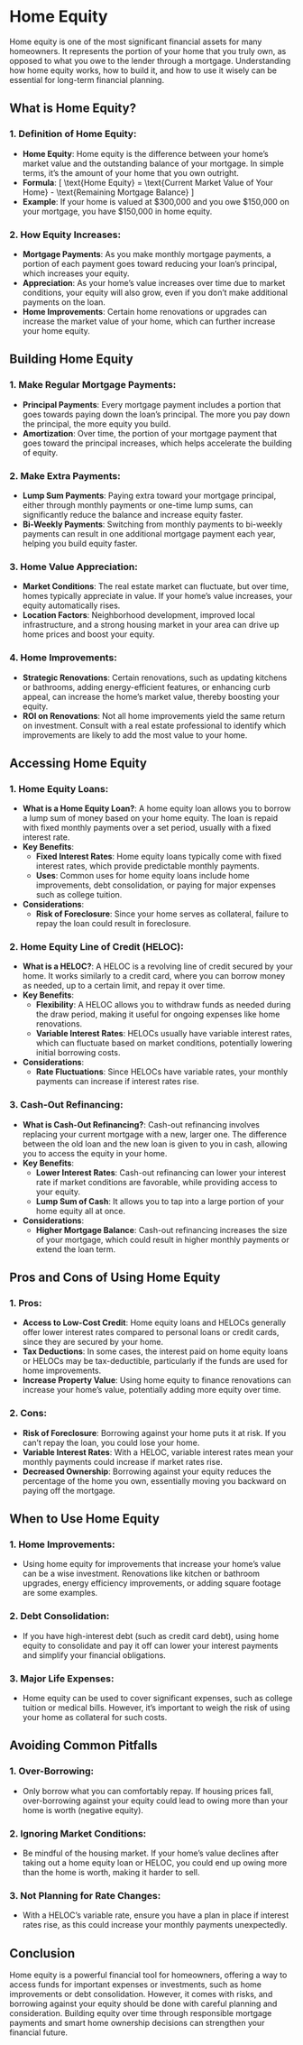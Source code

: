 # Home Equity

Home equity is one of the most significant financial assets for many homeowners. It represents the portion of your home that you truly own, as opposed to what you owe to the lender through a mortgage. Understanding how home equity works, how to build it, and how to use it wisely can be essential for long-term financial planning.

## What is Home Equity?

### 1. **Definition of Home Equity**:
   - **Home Equity**: Home equity is the difference between your home’s market value and the outstanding balance of your mortgage. In simple terms, it’s the amount of your home that you own outright.
   - **Formula**: 
     \[
     \text{Home Equity} = \text{Current Market Value of Your Home} - \text{Remaining Mortgage Balance}
     \]
   - **Example**: If your home is valued at $300,000 and you owe $150,000 on your mortgage, you have $150,000 in home equity.

### 2. **How Equity Increases**:
   - **Mortgage Payments**: As you make monthly mortgage payments, a portion of each payment goes toward reducing your loan’s principal, which increases your equity.
   - **Appreciation**: As your home’s value increases over time due to market conditions, your equity will also grow, even if you don’t make additional payments on the loan.
   - **Home Improvements**: Certain home renovations or upgrades can increase the market value of your home, which can further increase your home equity.

## Building Home Equity

### 1. **Make Regular Mortgage Payments**:
   - **Principal Payments**: Every mortgage payment includes a portion that goes towards paying down the loan’s principal. The more you pay down the principal, the more equity you build.
   - **Amortization**: Over time, the portion of your mortgage payment that goes toward the principal increases, which helps accelerate the building of equity.

### 2. **Make Extra Payments**:
   - **Lump Sum Payments**: Paying extra toward your mortgage principal, either through monthly payments or one-time lump sums, can significantly reduce the balance and increase equity faster.
   - **Bi-Weekly Payments**: Switching from monthly payments to bi-weekly payments can result in one additional mortgage payment each year, helping you build equity faster.

### 3. **Home Value Appreciation**:
   - **Market Conditions**: The real estate market can fluctuate, but over time, homes typically appreciate in value. If your home’s value increases, your equity automatically rises.
   - **Location Factors**: Neighborhood development, improved local infrastructure, and a strong housing market in your area can drive up home prices and boost your equity.

### 4. **Home Improvements**:
   - **Strategic Renovations**: Certain renovations, such as updating kitchens or bathrooms, adding energy-efficient features, or enhancing curb appeal, can increase the home’s market value, thereby boosting your equity.
   - **ROI on Renovations**: Not all home improvements yield the same return on investment. Consult with a real estate professional to identify which improvements are likely to add the most value to your home.

## Accessing Home Equity

### 1. **Home Equity Loans**:
   - **What is a Home Equity Loan?**: A home equity loan allows you to borrow a lump sum of money based on your home equity. The loan is repaid with fixed monthly payments over a set period, usually with a fixed interest rate.
   - **Key Benefits**:
     - **Fixed Interest Rates**: Home equity loans typically come with fixed interest rates, which provide predictable monthly payments.
     - **Uses**: Common uses for home equity loans include home improvements, debt consolidation, or paying for major expenses such as college tuition.
   - **Considerations**:
     - **Risk of Foreclosure**: Since your home serves as collateral, failure to repay the loan could result in foreclosure.

### 2. **Home Equity Line of Credit (HELOC)**:
   - **What is a HELOC?**: A HELOC is a revolving line of credit secured by your home. It works similarly to a credit card, where you can borrow money as needed, up to a certain limit, and repay it over time.
   - **Key Benefits**:
     - **Flexibility**: A HELOC allows you to withdraw funds as needed during the draw period, making it useful for ongoing expenses like home renovations.
     - **Variable Interest Rates**: HELOCs usually have variable interest rates, which can fluctuate based on market conditions, potentially lowering initial borrowing costs.
   - **Considerations**:
     - **Rate Fluctuations**: Since HELOCs have variable rates, your monthly payments can increase if interest rates rise.

### 3. **Cash-Out Refinancing**:
   - **What is Cash-Out Refinancing?**: Cash-out refinancing involves replacing your current mortgage with a new, larger one. The difference between the old loan and the new loan is given to you in cash, allowing you to access the equity in your home.
   - **Key Benefits**:
     - **Lower Interest Rates**: Cash-out refinancing can lower your interest rate if market conditions are favorable, while providing access to your equity.
     - **Lump Sum of Cash**: It allows you to tap into a large portion of your home equity all at once.
   - **Considerations**:
     - **Higher Mortgage Balance**: Cash-out refinancing increases the size of your mortgage, which could result in higher monthly payments or extend the loan term.

## Pros and Cons of Using Home Equity

### 1. **Pros**:
   - **Access to Low-Cost Credit**: Home equity loans and HELOCs generally offer lower interest rates compared to personal loans or credit cards, since they are secured by your home.
   - **Tax Deductions**: In some cases, the interest paid on home equity loans or HELOCs may be tax-deductible, particularly if the funds are used for home improvements.
   - **Increase Property Value**: Using home equity to finance renovations can increase your home’s value, potentially adding more equity over time.

### 2. **Cons**:
   - **Risk of Foreclosure**: Borrowing against your home puts it at risk. If you can’t repay the loan, you could lose your home.
   - **Variable Interest Rates**: With a HELOC, variable interest rates mean your monthly payments could increase if market rates rise.
   - **Decreased Ownership**: Borrowing against your equity reduces the percentage of the home you own, essentially moving you backward on paying off the mortgage.

## When to Use Home Equity

### 1. **Home Improvements**:
   - Using home equity for improvements that increase your home’s value can be a wise investment. Renovations like kitchen or bathroom upgrades, energy efficiency improvements, or adding square footage are some examples.

### 2. **Debt Consolidation**:
   - If you have high-interest debt (such as credit card debt), using home equity to consolidate and pay it off can lower your interest payments and simplify your financial obligations.

### 3. **Major Life Expenses**:
   - Home equity can be used to cover significant expenses, such as college tuition or medical bills. However, it’s important to weigh the risk of using your home as collateral for such costs.

## Avoiding Common Pitfalls

### 1. **Over-Borrowing**:
   - Only borrow what you can comfortably repay. If housing prices fall, over-borrowing against your equity could lead to owing more than your home is worth (negative equity).

### 2. **Ignoring Market Conditions**:
   - Be mindful of the housing market. If your home’s value declines after taking out a home equity loan or HELOC, you could end up owing more than the home is worth, making it harder to sell.

### 3. **Not Planning for Rate Changes**:
   - With a HELOC’s variable rate, ensure you have a plan in place if interest rates rise, as this could increase your monthly payments unexpectedly.

## Conclusion

Home equity is a powerful financial tool for homeowners, offering a way to access funds for important expenses or investments, such as home improvements or debt consolidation. However, it comes with risks, and borrowing against your equity should be done with careful planning and consideration. Building equity over time through responsible mortgage payments and smart home ownership decisions can strengthen your financial future.    